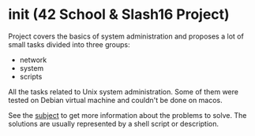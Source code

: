 # init (42 School & Slash16 Project)
Project covers the basics of system administration and proposes a lot of small tasks divided into three groups:
* network
* system
* scripts

All the tasks related to Unix system administration. Some of them were tested on Debian virtual machine and couldn't be done on macos.

See the [subject](/init.en.pdf) to get more information about the problems to solve. The solutions are usually represented by a shell script
or description.
